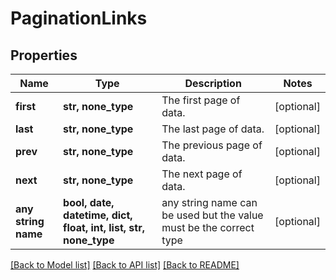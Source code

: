 # PaginationLinks


## Properties
Name | Type | Description | Notes
------------ | ------------- | ------------- | -------------
**first** | **str, none_type** | The first page of data. | [optional] 
**last** | **str, none_type** | The last page of data. | [optional] 
**prev** | **str, none_type** | The previous page of data. | [optional] 
**next** | **str, none_type** | The next page of data. | [optional] 
**any string name** | **bool, date, datetime, dict, float, int, list, str, none_type** | any string name can be used but the value must be the correct type | [optional]

[[Back to Model list]](../README.md#documentation-for-models) [[Back to API list]](../README.md#documentation-for-api-endpoints) [[Back to README]](../README.md)



